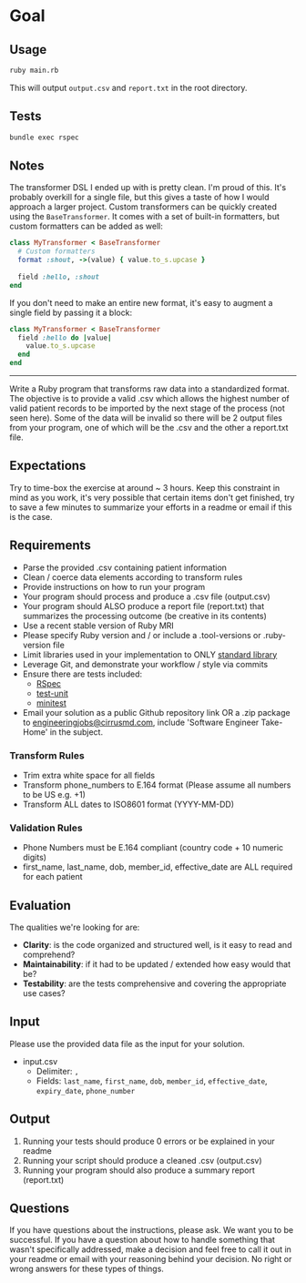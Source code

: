 # Goal

## Usage

```bash
ruby main.rb
```

This will output `output.csv` and `report.txt` in the root directory.

## Tests

```bash
bundle exec rspec
```

## Notes

The transformer DSL I ended up with is pretty clean. I'm proud of this. It's probably overkill for a single file, but this gives a taste of how I would approach a larger project. Custom transformers can be quickly created using the `BaseTransformer`. It comes with a set of built-in formatters, but custom formatters can be added as well:

```ruby
class MyTransformer < BaseTransformer
  # Custom formatters
  format :shout, ->(value) { value.to_s.upcase }
  
  field :hello, :shout
end
```

If you don't need to make an entire new format, it's easy to augment a single field by passing it a block:

```ruby
class MyTransformer < BaseTransformer
  field :hello do |value|
    value.to_s.upcase
  end
end
```

---

Write a Ruby program that transforms raw data into a standardized format. The objective is to provide a valid .csv which allows the highest number of valid patient records
to be imported by the next stage of the process (not seen here). Some of the data will be invalid so there will be 2 output
files from your program, one of which will be the .csv and the other a report.txt file.

## Expectations

Try to time-box the exercise at around ~ 3 hours.
Keep this constraint in mind as you work, it's very possible that certain items don't get finished, try
to save a few minutes to summarize your efforts in a readme or email if this is the case.

## Requirements

- Parse the provided .csv containing patient information
- Clean / coerce data elements according to transform rules
- Provide instructions on how to run your program
- Your program should process and produce a .csv file (output.csv)
- Your program should ALSO produce a report file (report.txt) that summarizes the processing outcome (be creative in its contents)
- Use a recent stable version of Ruby MRI
- Please specify Ruby version and / or include a .tool-versions or .ruby-version file
- Limit libraries used in your implementation to ONLY [standard library](http://www.ruby-doc.org/stdlib/)
- Leverage Git, and demonstrate your workflow / style via commits
- Ensure there are tests included:
  - [RSpec](https://github.com/rspec/rspec)
  - [test-unit](https://github.com/test-unit/test-unit)
  - [minitest](https://github.com/seattlerb/minitest)
- Email your solution as a public Github repository link OR a .zip package to engineeringjobs@cirrusmd.com, include 'Software Engineer Take-Home' in the subject.

### Transform Rules

- Trim extra white space for all fields
- Transform phone_numbers to E.164 format (Please assume all numbers to be US e.g. +1)
- Transform ALL dates to ISO8601 format (YYYY-MM-DD)

### Validation Rules

- Phone Numbers must be E.164 compliant (country code + 10 numeric digits)
- first_name, last_name, dob, member_id, effective_date are ALL required for each patient

## Evaluation

The qualities we're looking for are:

- **Clarity**: is the code organized and structured well, is it easy to read and comprehend?
- **Maintainability**: if it had to be updated / extended how easy would that be?
- **Testability**: are the tests comprehensive and covering the appropriate use cases?

## Input

Please use the provided data file as the input for your solution.

- input.csv
  - Delimiter: `,`
  - Fields: `last_name`, `first_name`, `dob`, `member_id`, `effective_date`, `expiry_date`, `phone_number`

## Output

1. Running your tests should produce 0 errors or be explained in your readme
2. Running your script should produce a cleaned .csv (output.csv)
3. Running your program should also produce a summary report (report.txt)

## Questions

If you have questions about the instructions, please ask. We want you to be successful. If you have a question about how
to handle something that wasn't specifically addressed, make a decision and feel free to call it out in your
readme or email with your reasoning behind your decision. No right or wrong answers for these types of things.
